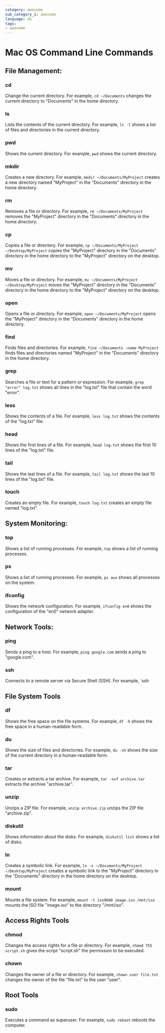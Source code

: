 ```yaml
---
category: awesome
sub_category_1: awesome
language: de
tags:
- awesome
---
```


# Mac OS Command Line Commands

## File Management:

### cd

Change the current directory. For example, `cd ~/Documents` changes the current directory to "Documents" in the home directory.

### ls

Lists the contents of the current directory. For example, `ls -l` shows a list of files and directories in the current directory.

### pwd

Shows the current directory. For example, `pwd` shows the current directory.

### mkdir

Creates a new directory. For example, `mkdir ~/Documents/MyProject` creates a new directory named "MyProject" in the "Documents" directory in the home directory.

### rm

Removes a file or directory. For example, `rm ~/Documents/MyProject` removes the "MyProject" directory in the "Documents" directory in the home directory.

### cp

Copies a file or directory. For example, `cp ~/Documents/MyProject ~/Desktop/MyProject` copies the "MyProject" directory in the "Documents" directory in the home directory to the "MyProject" directory on the desktop.

### mv

Moves a file or directory. For example, `mv ~/Documents/MyProject ~/Desktop/MyProject` moves the "MyProject" directory in the "Documents" directory in the home directory to the "MyProject" directory on the desktop.

### open

Opens a file or directory. For example, `open ~/Documents/MyProject` opens the "MyProject" directory in the "Documents" directory in the home directory.

### find

Finds files and directories. For example, `find ~/Documents -name MyProject` finds files and directories named "MyProject" in the "Documents" directory in the home directory.

### grep

Searches a file or text for a pattern or expression. For example, `grep "error" log.txt` shows all lines in the "log.txt" file that contain the word "error".

### less

Shows the contents of a file. For example, `less log.txt` shows the contents of the "log.txt" file.

### head

Shows the first lines of a file. For example, `head log.txt` shows the first 10 lines of the "log.txt" file.

### tail

Shows the last lines of a file. For example, `tail log.txt` shows the last 10 lines of the "log.txt" file.

### touch

Creates an empty file. For example, `touch log.txt` creates an empty file named "log.txt".

## System Monitoring:

### top

Shows a list of running processes. For example, `top` shows a list of running processes.

### ps

Shows a list of running processes. For example, `ps aux` shows all processes on the system.

### ifconfig

Shows the network configuration. For example, `ifconfig en0` shows the configuration of the "en0" network adapter.

## Network Tools:

### ping

Sends a ping to a host. For example, `ping google.com` sends a ping to "google.com".

### ssh

Connects to a remote server via Secure Shell (SSH). For example, `ssh

## File System Tools

### df

Shows the free space on the file systems. For example, `df -h` shows the free space in a human-readable form.

### du

Shows the size of files and directories. For example, `du -sh` shows the size of the current directory in a human-readable form.

### tar

Creates or extracts a tar archive. For example, `tar -xvf archive.tar` extracts the archive "archive.tar".

### unzip

Unzips a ZIP file. For example, `unzip archive.zip` unzips the ZIP file "archive.zip".

### diskutil

Shows information about the disks. For example, `diskutil list` shows a list of disks.

### ln

Creates a symbolic link. For example, `ln -s ~/Documents/MyProject ~/Desktop/MyProject` creates a symbolic link to the "MyProject" directory in the "Documents" directory in the home directory on the desktop.

### mount

Mounts a file system. For example, `mount -t iso9660 image.iso /mnt/iso` mounts the ISO file "image.iso" to the directory "/mnt/iso".

## Access Rights Tools

### chmod

Changes the access rights for a file or directory. For example, `chmod 755 script.sh` gives the script "script.sh" the permission to be executed.

### chown

Changes the owner of a file or directory. For example, `chown user file.txt` changes the owner of the file "file.txt" to the user "user".

## Root Tools

### sudo

Executes a command as superuser. For example, `sudo reboot` reboots the computer.
